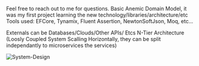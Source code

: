 
Feel free to reach out to me for questions.
Basic Anemic Domain Model, it was my first project learning the new technology/libraries/architecture/etc
Tools used:
EFCore, Tynamix, Fluent Assertion, NewtonSoftJson, Moq, etc...

Externals can be Databases/Clouds/Other APIs/ Etcs
N-Tier Architecture (Loosly Coupled System Scalling Horizontally, they can be split independantly to microservices the services)

![System-Design](https://user-images.githubusercontent.com/103900072/195387537-41445d89-293b-4bfd-ac68-1a42725e9f7b.png)
